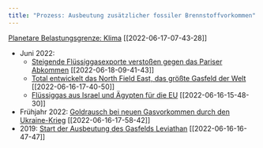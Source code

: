```yaml
---
title: "Prozess: Ausbeutung zusätzlicher fossiler Brennstoffvorkommen"
---
```


[Planetare Belastungsgrenze: Klima](2022-06-17-07-43-28.html) [[2022-06-17-07-43-28]] 

* Juni 2022: 
     * [Steigende Flüssiggasexporte verstoßen gegen das Pariser Abkommen](2022-06-18-09-41-43) [[2022-06-18-09-41-43]] 
     * [Total entwickelt das North Field East, das größte Gasfeld der Welt](2022-06-16-17-40-50.html) [[2022-06-16-17-40-50]]
     * [Flüssiggas aus Israel und Ägypten für die EU](2022-06-16-15-48-30.html) [[2022-06-16-15-48-30]]
* Frühjahr 2022: [Goldrausch bei neuen Gasvorkommen durch den Ukraine-Krieg](2022-06-16-17-58-42.html) [[2022-06-16-17-58-42]]
* 2019: [Start der Ausbeutung des Gasfelds Leviathan](2022-06-16-16-47-47.html) [[2022-06-16-16-47-47]]
